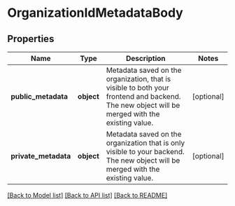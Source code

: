 # OrganizationIdMetadataBody

## Properties
Name | Type | Description | Notes
------------ | ------------- | ------------- | -------------
**public_metadata** | **object** | Metadata saved on the organization, that is visible to both your frontend and backend. The new object will be merged with the existing value. | [optional] 
**private_metadata** | **object** | Metadata saved on the organization that is only visible to your backend. The new object will be merged with the existing value. | [optional] 

[[Back to Model list]](../README.md#documentation-for-models) [[Back to API list]](../README.md#documentation-for-api-endpoints) [[Back to README]](../README.md)


